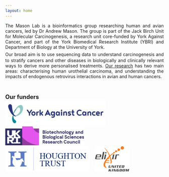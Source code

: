```yaml
---
layout: home
---
```


<p align="justify">
The Mason Lab is a bioinformatics group researching human and avian cancers, led by Dr Andrew Mason. The group is part of the Jack Birch Unit for Molecular Carcinogenesis, a research unit core-funded by York Against Cancer, and part of the York Biomedical Research Institute (YBRI) and Department of Biology at the University of York.<br/>
<span style="font-size:1.5em;"> </span>
Our broad aim is to use sequencing data to understand carcinogenesis and to stratify cancers and other diseases in biologically and clinically relevant ways to derive more personalised treatments. <a href="bioresearch">Our research</a> has two main areas: characterising human urothelial carcinoma, and understanding the impacts of endogenous retrovirus interactions in avian and human cancers.
</p><br/>


<span style="font-size:1.3em;">**Our funders**</span><br/>
[<img src="/assets/images/YAC-full.jpg" height="80">](https://www.yorkagainstcancer.org.uk/)&nbsp;&nbsp;&nbsp;&nbsp;
[<img src="/assets/images/BBSRC.png" height="60">](https://bbsrc.ukri.org/)<br/>
[<img src="/assets/images/houghtontrust.png" height="80">](https://www.houghtontrust.org.uk/)&nbsp;&nbsp;&nbsp;&nbsp;
[<img src="/assets/images/elixir_uk.png" height="80">](https://elixiruknode.org/)
